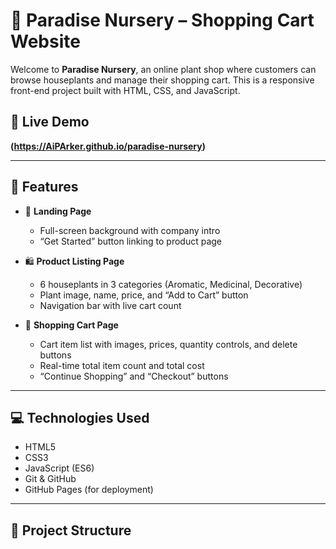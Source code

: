 # 🌿 Paradise Nursery – Shopping Cart Website

Welcome to **Paradise Nursery**, an online plant shop where customers can browse houseplants and manage their shopping cart. This is a responsive front-end project built with HTML, CSS, and JavaScript.

## 🚀 Live Demo

**(https://AiPArker.github.io/paradise-nursery)**  

---

## 📄 Features

- 🌱 **Landing Page**
  - Full-screen background with company intro
  - “Get Started” button linking to product page

- 🛍️ **Product Listing Page**
  - 6 houseplants in 3 categories (Aromatic, Medicinal, Decorative)
  - Plant image, name, price, and “Add to Cart” button
  - Navigation bar with live cart count

- 🛒 **Shopping Cart Page**
  - Cart item list with images, prices, quantity controls, and delete buttons
  - Real-time total item count and total cost
  - “Continue Shopping” and “Checkout” buttons

---

## 💻 Technologies Used

- HTML5
- CSS3
- JavaScript (ES6)
- Git & GitHub
- GitHub Pages (for deployment)

---

## 📁 Project Structure

